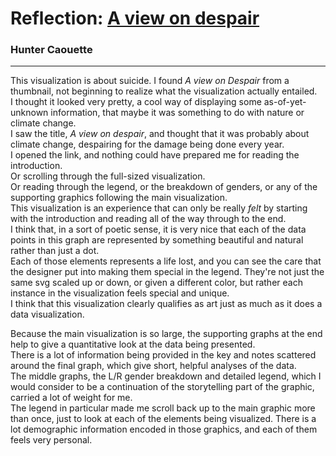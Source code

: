 # Reflection: [A view on despair](https://www.studioterp.nl/a-view-on-despair-a-datavisualization-project-by-studio-terp/)
### Hunter Caouette  
---
This visualization is about suicide.
I found *A view on Despair* from a thumbnail, not beginning to realize what the visualization actually entailed.  
I thought it looked very pretty, a cool way of displaying some as-of-yet-unknown information, that maybe it was something to do with nature or climate change.  
I saw the title, *A view on despair*, and thought that it was probably about climate change, despairing for the damage being done every year.  
I opened the link, and nothing could have prepared me for reading the introduction.  
Or scrolling through the full-sized visualization.   
Or reading through the legend, or the breakdown of genders, or any of the supporting graphics following the main visualization.  
This visualization is an experience that can only be really *felt* by starting with the introduction and reading all of the way through to the end.  
I think that, in a sort of poetic sense, it is very nice that each of the data points in this graph are represented by something beautiful and natural rather than just a dot.  
Each of those elements represents a life lost, and you can see the care that the designer put into making them special in the legend. 
They're not just the same svg scaled up or down, or given a different color, but rather each instance in the visualization feels special and unique.  
I think that this visualization clearly qualifies as art just as much as it does a data visualization.  

Because the main visualization is so large, the supporting graphs at the end help to give a quantitative look at the data being presented.  
There is a lot of information being provided in the key and notes scattered around the final graph, which give short, helpful analyses of the data.  
The middle graphs, the L/R gender breakdown and detailed legend, which I would consider to be a continuation of the storytelling part of the graphic, carried a lot of weight for me.  
The legend in particular made me scroll back up to the main graphic more than once, just to look at each of the elements being visualized. There is a lot demographic information encoded in those graphics, and each of them feels very personal.
